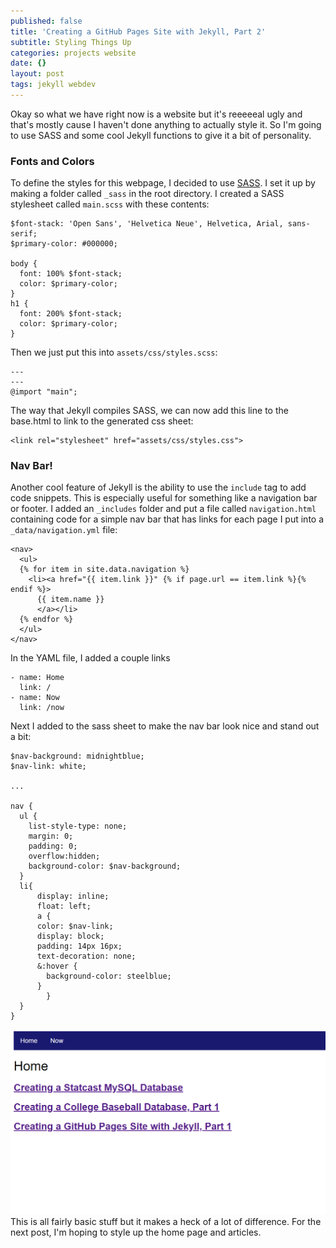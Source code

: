 ```yaml
---
published: false
title: 'Creating a GitHub Pages Site with Jekyll, Part 2'
subtitle: Styling Things Up
categories: projects website
date: {}
layout: post
tags: jekyll webdev
---
```

Okay so what we have right now is a website but it's reeeeeal ugly and that's mostly cause I haven't done anything to actually style it. So I'm going to use SASS and some cool Jekyll functions to give it a bit of personality.

### Fonts and Colors
To define the styles for this webpage, I decided to use [SASS](https://sass-lang.com/). I set it up by making a folder called `_sass` in the root directory. I created a SASS stylesheet called `main.scss` with these contents:
```{sass}
$font-stack: 'Open Sans', 'Helvetica Neue', Helvetica, Arial, sans-serif;
$primary-color: #000000;

body {
  font: 100% $font-stack;
  color: $primary-color;
}
h1 {
  font: 200% $font-stack;
  color: $primary-color;
}
```
Then we just put this into ```assets/css/styles.scss```:
```{sass}
---
---
@import "main";
```

The way that Jekyll compiles SASS, we can now add this line to the base.html to link to the generated css sheet:

```{html}
<link rel="stylesheet" href="assets/css/styles.css">
```

### Nav Bar!
Another cool feature of Jekyll is the ability to use the ```include``` tag to add code snippets. This is especially useful for something like a navigation bar or footer. I added an ```_includes``` folder and put a file called ```navigation.html``` containing code for a simple nav bar that has links for each page I put into a ```_data/navigation.yml``` file:
```{html}
<nav>
  <ul>
  {% for item in site.data.navigation %}
    <li><a href="{{ item.link }}" {% if page.url == item.link %}{% endif %}>
      {{ item.name }}
      </a></li>
  {% endfor %}
  </ul>
</nav>
```

In the YAML file, I added a couple links 
```{yaml}
- name: Home
  link: /
- name: Now
  link: /now
```

Next I added to the sass sheet to make the nav bar look nice and stand out a bit:
```{sass}
$nav-background: midnightblue;
$nav-link: white;

...

nav {
  ul {
    list-style-type: none;
    margin: 0;
    padding: 0;
    overflow:hidden;
    background-color: $nav-background;
  }
  li{
      display: inline;
      float: left;
      a {
      color: $nav-link;
      display: block;
      padding: 14px 16px;
      text-decoration: none;
      &:hover {
        background-color: steelblue;
      }
        }
  }
}
```
![](https://github.com/milesok/milesok.github.io/blob/master/assets/img/creating-github-page/v2.PNG?raw=true)
This is all fairly basic stuff but it makes a heck of a lot of difference. For the next post, I'm hoping to style up the home page and articles.

